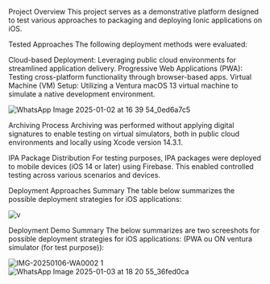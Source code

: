 Project Overview
This project serves as a demonstrative platform designed to test various approaches to packaging and deploying Ionic applications on iOS.

Tested Approaches
The following deployment methods were evaluated:

Cloud-based Deployment: Leveraging public cloud environments for streamlined application delivery.
Progressive Web Applications (PWA): Testing cross-platform functionality through browser-based apps.
Virtual Machine (VM) Setup: Utilizing a Ventura macOS 13 virtual machine to simulate a native development environment.

![WhatsApp Image 2025-01-02 at 16 39 54_0ed6a7c5](https://github.com/user-attachments/assets/953473ed-3da0-497c-b162-872b84cef5c1)

Archiving Process
Archiving was performed without applying digital signatures to enable testing on virtual simulators, both in public cloud environments and locally using Xcode version 14.3.1.

IPA Package Distribution
For testing purposes, IPA packages were deployed to mobile devices (iOS 14 or later) using Firebase. This enabled controlled testing across various scenarios and devices.

Deployment Approaches Summary
The table below summarizes the possible deployment strategies for iOS applications:

![v](https://github.com/user-attachments/assets/7d0465c6-9c7e-4373-90c0-9f18318142ad)

Deployment Demo Summary
The below summarizes are two screeshots for possible deployment strategies for iOS applications: (PWA ou ON ventura simulator (for test purpose)):

 ![IMG-20250106-WA0002 1](https://github.com/user-attachments/assets/a3d34efd-b4e0-4c94-a94b-0dd5af57d0a3)
![WhatsApp Image 2025-01-03 at 18 20 55_36fed0ca](https://github.com/user-attachments/assets/aa1bff5d-20ce-4358-9bac-21f7c58abd14)
